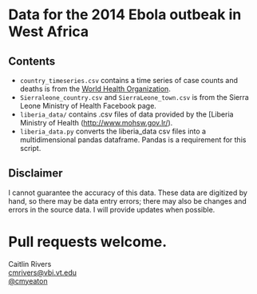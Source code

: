 Data for the 2014 Ebola outbeak in West Africa
=====

## Contents

* `country_timeseries.csv` contains a time series of case counts and deaths is from the [World Health Organization](http://www.who.int/csr/don/en/).
* `Sierraleone_country.csv` and `SierraLeone_town.csv` is from the Sierra Leone Ministry of Health Facebook page.
* `liberia_data/` contains .csv files of data provided by the [Liberia Ministry of Health (http://www.mohsw.gov.lr/).
* `liberia_data.py` converts the liberia_data csv files into a multidimensional pandas dataframe. Pandas is a requirement for this script.

## Disclaimer

I cannot guarantee the accuracy of this data. These data are digitized by hand, so there may be data entry errors; there may also be changes and errors in the source data. I will provide updates when possible.

Pull requests welcome.
====

Caitlin Rivers    
cmrivers@vbi.vt.edu    
[@cmyeaton](https://twitter.com/cmyeaton)



